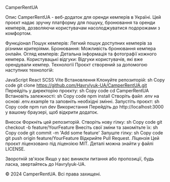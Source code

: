 CamperRentUA

Опис CamperRentUA - веб-додаток для оренди кемперів в Україні. Цей проєкт надає
зручну платформу для пошуку, бронювання та оренди кемперів, дозволяючи
користувачам насолоджуватися подорожами з комфортом.

Функціонал Пошук кемперів: Легкий пошук доступних кемперів за різними
критеріями. Бронювання: Можливість бронювання кемпера онлайн. Огляд кемперів:
Детальна інформація та фотографії кожного кемпера. Користувацькі відгуки:
Відгуки користувачів, які вже орендували кемпер. Технології Проєкт створений за
допомогою наступних технологій:

JavaScript React SCSS Vite Встановлення Клонуйте репозиторій: sh Copy code git
clone https://github.com/Havrylyuk-UA/CamperRentUA.git Перейдіть у директорію
проєкту: sh Copy code cd CamperRentUA Встановіть залежності: sh Copy code npm
install Створіть файл .env на основі .env.example та заповніть необхідні змінні.
Запустіть проєкт: sh Copy code npm run dev Використання Перейдіть до
http://localhost:3000 у вашому браузері, щоб відкрити додаток.

Внесок Форкніть цей репозиторій. Створіть нову гілку: sh Copy code git checkout
-b feature/YourFeature Внесіть свої зміни та закомітьте їх: sh Copy code git
commit -m 'Add some feature' Запуште гілку: sh Copy code git push origin
feature/YourFeature Відкрийте Pull Request. Ліцензія Цей проєкт ліцензовано під
ліцензією MIT. Деталі можна знайти у файлі LICENSE.

Зворотній зв'язок Якщо у вас виникли питання або пропозиції, будь ласка,
звертайтесь до Havrylyuk-UA.

© 2024 CamperRentUA. Всі права захищені.
